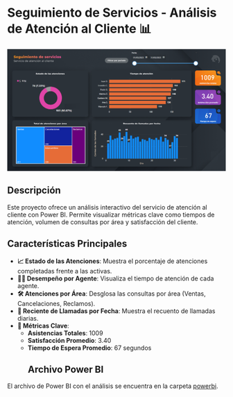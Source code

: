 # **Seguimiento de Servicios - Análisis de Atención al Cliente** 📊

![Dashboard de atención al cliente](img/Dashboard-atencion-al-cliente.png)

## **Descripción**  
Este proyecto ofrece un análisis interactivo del servicio de atención al cliente con Power BI. Permite visualizar métricas clave como tiempos de atención, volumen de consultas por área y satisfacción del cliente.

## **Características Principales**  
- **📈 Estado de las Atenciones**: Muestra el porcentaje de atenciones completadas frente a las activas.  
- **👨‍💻 Desempeño por Agente**: Visualiza el tiempo de atención de cada agente.  
- **🛠️ Atenciones por Área**: Desglosa las consultas por área (Ventas, Cancelaciones, Reclamos).  
- **📅 Reciente de Llamadas por Fecha**: Muestra el recuento de llamadas diarias.  
- **🔑 Métricas Clave**:  
  - **Asistencias Totales**: 1009  
  - **Satisfacción Promedio**: 3.40  
  - **Tiempo de Espera Promedio**: 67 segundos
    ## **Archivo Power BI**  
El archivo de Power BI con el análisis se encuentra en la carpeta [powerbi](powerbi/).

